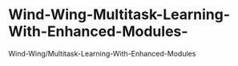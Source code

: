 # Wind-Wing-Multitask-Learning-With-Enhanced-Modules-
Wind-Wing/Multitask-Learning-With-Enhanced-Modules 
